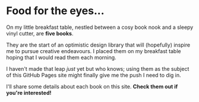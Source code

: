 # Food for the eyes...
<p>On my little breakfast table, nestled between a cosy book nook and a sleepy vinyl cutter, are <strong>five books</strong>.</p>
<p>They are the start of an optimistic design library that will (hopefully) inspire me to pursue creative endeavours. I placed them on my breakfast table hoping that I would read them each morning.</p>
<p> I haven't made that leap <i>just</i> yet but who knows; using them as the subject of this GitHub Pages site might finally give me the push I need to dig in.</p>
<p>I'll share some details about each book on this site. <strong>Check them out if you're interested!</strong></p>
